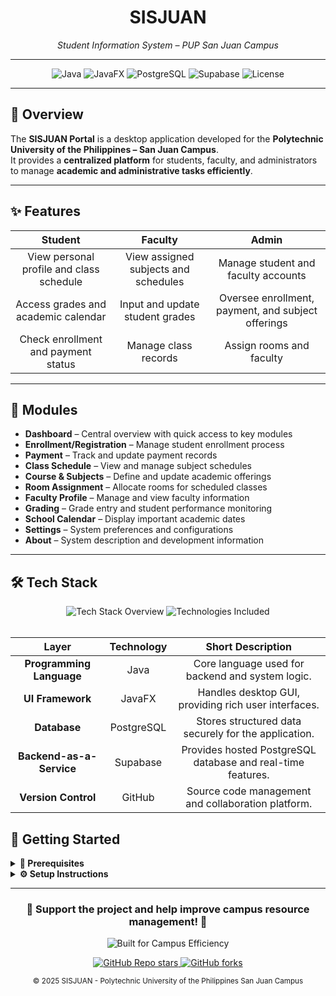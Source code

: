 <h1 align="center">SISJUAN</h1>
<p align="center"><em>Student Information System – PUP San Juan Campus</em></p>

---

<div align="center">
  <img src="https://img.shields.io/badge/Language-Java-orange" alt="Java">
  <img src="https://img.shields.io/badge/Framework-JavaFX-blue" alt="JavaFX">
  <img src="https://img.shields.io/badge/Database-PostgreSQL-336791?logo=postgresql&logoColor=white" alt="PostgreSQL">
  <img src="https://img.shields.io/badge/Hosted%20On-Supabase-3ECF8E?logo=supabase&logoColor=white" alt="Supabase">
  <img src="https://img.shields.io/badge/License-Academic-lightgrey" alt="License">
</div>

---

## 📖 Overview  

The **SISJUAN Portal** is a desktop application developed for the **Polytechnic University of the Philippines – San Juan Campus**.  
It provides a **centralized platform** for students, faculty, and administrators to manage **academic and administrative tasks efficiently**.  

---

## ✨ Features  

| Student                                   | Faculty                                 | Admin                                    |
|:-----------------------------------------:|:---------------------------------------:|:----------------------------------------:|
| View personal profile and class schedule  | View assigned subjects and schedules    | Manage student and faculty accounts      |
| Access grades and academic calendar       | Input and update student grades         | Oversee enrollment, payment, and subject offerings |
| Check enrollment and payment status       | Manage class records                    | Assign rooms and faculty                 |

---

## 📂 Modules  

- **Dashboard** – Central overview with quick access to key modules  
- **Enrollment/Registration** – Manage student enrollment process  
- **Payment** – Track and update payment records  
- **Class Schedule** – View and manage subject schedules  
- **Course & Subjects** – Define and update academic offerings  
- **Room Assignment** – Allocate rooms for scheduled classes  
- **Faculty Profile** – Manage and view faculty information  
- **Grading** – Grade entry and student performance monitoring  
- **School Calendar** – Display important academic dates  
- **Settings** – System preferences and configurations  
- **About** – System description and development information  

---

## 🛠️ Tech Stack  

<div align="center">
  <!-- General descriptive badge for the tech stack -->
  <img src="https://img.shields.io/badge/Tech-Stack%20Overview-blue?style=for-the-badge" alt="Tech Stack Overview">
  <img src="https://img.shields.io/badge/Includes-Java%2C%20JavaFX%2C%20PostgreSQL%2C%20Supabase%2C%20GitHub-green?style=for-the-badge" alt="Technologies Included">
</div>

<br />

<div align="center">

| Layer                    | Technology    | Short Description                                           |
|:------------------------:|:-------------:|:-----------------------------------------------------------:|
| **Programming Language** | Java          | Core language used for backend and system logic.            |
| **UI Framework**         | JavaFX        | Handles desktop GUI, providing rich user interfaces.        |
| **Database**             | PostgreSQL    | Stores structured data securely for the application.        |
| **Backend-as-a-Service** | Supabase      | Provides hosted PostgreSQL database and real-time features. |
| **Version Control**      | GitHub        | Source code management and collaboration platform.          |

</div

---

## 🚀 Getting Started  

<details>
  <summary><b>📌 Prerequisites</b></summary>

- Java JDK 17 or higher  
- JavaFX SDK  
- PostgreSQL or Supabase credentials  
- Java IDE (e.g., IntelliJ IDEA)  
</details>

<details>
  <summary><b>⚙️ Setup Instructions</b></summary>

1. Clone the repository:  
   ```bash
   git clone https://github.com/PUPSJ-BSIT-2-1/SISJUAN.git
2. Open the project in your IDE.
3. Configure the database connection in the config file or controller.
4. Add JavaFX libraries to your project setup.
5. Run the main application class.
</details>

---

<div align="center">

  <h3>📢 Support the project and help improve campus resource management! 📢</h3>

  <p>
    <img 
      src="https://img.shields.io/badge/Built for-Campus Efficiency-blue?style=for-the-badge" 
      alt="Built for Campus Efficiency">
  </p>

  <p>
    <a href="https://github.com/PUPSJ-BSIT-2-1/SISJUAN/stargazers">
      <img 
        src="https://img.shields.io/github/stars/PUPSJ-BSIT-2-1/SISJUAN?style=social" 
        alt="GitHub Repo stars">
    </a>
    <a href="https://github.com/PUPSJ-BSIT-2-1/SISJUAN/network/members">
      <img 
        src="https://img.shields.io/github/forks/PUPSJ-BSIT-2-1/SISJUAN?style=social" 
        alt="GitHub forks">
    </a>
  </p>

  <sub>© 2025 SISJUAN - Polytechnic University of the Philippines San Juan Campus</sub>

</div>

